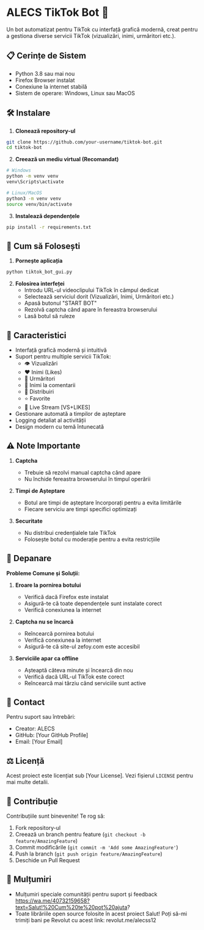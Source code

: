 # ALECS TikTok Bot 🚀

Un bot automatizat pentru TikTok cu interfață grafică modernă, creat pentru a gestiona diverse servicii TikTok (vizualizări, inimi, urmăritori etc.).

## 📋 Cerințe de Sistem

- Python 3.8 sau mai nou
- Firefox Browser instalat
- Conexiune la internet stabilă
- Sistem de operare: Windows, Linux sau MacOS

## 🛠️ Instalare

1. **Clonează repository-ul**
```bash
git clone https://github.com/your-username/tiktok-bot.git
cd tiktok-bot
```

2. **Creează un mediu virtual (Recomandat)**
```bash
# Windows
python -m venv venv
venv\Scripts\activate

# Linux/MacOS
python3 -m venv venv
source venv/bin/activate
```

3. **Instalează dependențele**
```bash
pip install -r requirements.txt
```

## 🚀 Cum să Folosești

1. **Pornește aplicația**
```bash
python tiktok_bot_gui.py
```

2. **Folosirea interfeței**
   - Introdu URL-ul videoclipului TikTok în câmpul dedicat
   - Selectează serviciul dorit (Vizualizări, Inimi, Urmăritori etc.)
   - Apasă butonul "START BOT"
   - Rezolvă captcha când apare în fereastra browserului
   - Lasă botul să ruleze

## 🌟 Caracteristici

- Interfață grafică modernă și intuitivă
- Suport pentru multiple servicii TikTok:
  - 👁️ Vizualizări
  - ❤️ Inimi (Likes)
  - 👥 Urmăritori
  - 💬 Inimi la comentarii
  - 🔄 Distribuiri
  - ⭐ Favorite
  - 🎥 Live Stream [VS+LIKES]
- Gestionare automată a timpilor de așteptare
- Logging detaliat al activității
- Design modern cu temă întunecată

## ⚠️ Note Importante

1. **Captcha**
   - Trebuie să rezolvi manual captcha când apare
   - Nu închide fereastra browserului în timpul operării

2. **Timpi de Așteptare**
   - Botul are timpi de așteptare încorporați pentru a evita limitările
   - Fiecare serviciu are timpi specifici optimizați

3. **Securitate**
   - Nu distribui credențialele tale TikTok
   - Folosește botul cu moderație pentru a evita restricțiile

## 🔧 Depanare

**Probleme Comune și Soluții:**

1. **Eroare la pornirea botului**
   - Verifică dacă Firefox este instalat
   - Asigură-te că toate dependențele sunt instalate corect
   - Verifică conexiunea la internet

2. **Captcha nu se încarcă**
   - Reîncearcă pornirea botului
   - Verifică conexiunea la internet
   - Asigură-te că site-ul zefoy.com este accesibil

3. **Serviciile apar ca offline**
   - Așteaptă câteva minute și încearcă din nou
   - Verifică dacă URL-ul TikTok este corect
   - Reîncearcă mai târziu când serviciile sunt active

## 📱 Contact

Pentru suport sau întrebări:
- Creator: ALECS
- GitHub: [Your GitHub Profile]
- Email: [Your Email]

## ⚖️ Licență

Acest proiect este licențiat sub [Your License]. Vezi fișierul `LICENSE` pentru mai multe detalii.

## 🤝 Contribuție

Contribuțiile sunt binevenite! Te rog să:
1. Fork repository-ul
2. Creează un branch pentru feature (`git checkout -b feature/AmazingFeature`)
3. Commit modificările (`git commit -m 'Add some AmazingFeature'`)
4. Push la branch (`git push origin feature/AmazingFeature`)
5. Deschide un Pull Request

## 🙏 Mulțumiri

- Mulțumiri speciale comunității pentru suport și feedback  https://wa.me/40732159658?text=Salut!%20Cum%20te%20pot%20ajuta?  
- Toate librăriile open source folosite în acest proiect       Salut! Poți să-mi trimiți bani pe Revolut cu acest link: revolut.me/alecss12 

